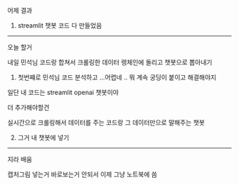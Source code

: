 어제 결과
1. streamlit 챗봇 
코드 다 만들었음

-------------------------
오늘 할거 

내일 민석님 코드랑 합쳐서 
크롤링한 데이터 렝체인에 돌리고 챗봇으로 뽑아내기

1. 첫번쨰로 민석님 코드 분석하고
...어렵네 .. 뭐 계속 궁딩이 붙이고 해결해야지

일단 내 코드는 streamlit openai 챗봇이야

더 추가해야할건
>>>>
실시간으로 크롤링해서 데이터를 주는 코드랑 
그 데이터만으로 말해주는 챗봇


2. 그거 내 챗봇에 넣기

-------
지라 배움

캡처그림 넣는거 바로보는거 안되서
이제 그냥 노트북에 씀
